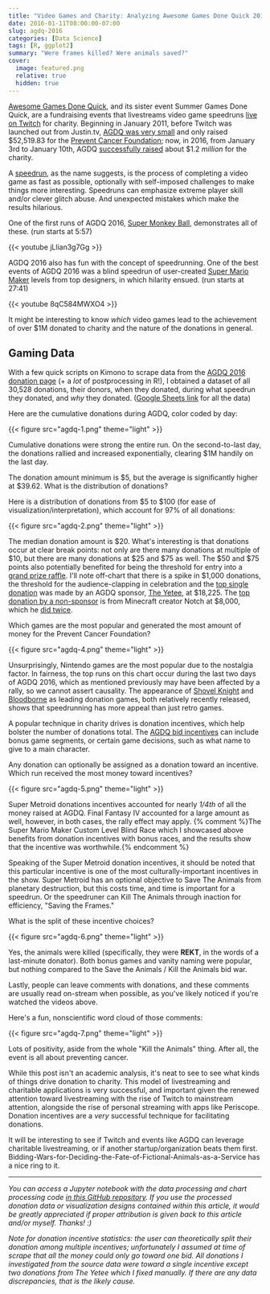```yaml
---
title: "Video Games and Charity: Analyzing Awesome Games Done Quick 2016 Donations"
date: 2016-01-11T08:00:00-07:00
slug: agdq-2016
categories: [Data Science]
tags: [R, ggplot2]
summary: "Were frames killed? Were animals saved?"
cover:
  image: featured.png
  relative: true
  hidden: true
---
```


[Awesome Games Done Quick](https://gamesdonequick.com), and its sister event Summer Games Done Quick, are a fundraising events that livestreams video game speedruns [live on Twitch](http://www.twitch.tv/gamesdonequick/profile) for charity. Beginning in January 2011, before Twitch was launched out from Justin.tv, [AGDQ was very small](https://en.wikipedia.org/wiki/Awesome_Games_Done_Quick_and_Summer_Games_Done_Quick#List_of_marathons) and only raised $52,519.83 for the [Prevent Cancer Foundation](http://preventcancer.org); now, in 2016, from January 3rd to January 10th, AGDQ [successfully raised](https://gamesdonequick.com/tracker/index/agdq2016) about $1.2 _million_ for the charity.

A [speedrun](https://en.wikipedia.org/wiki/Speedrun), as the name suggests, is the process of completing a video game as fast as possible, optionally with self-imposed challenges to make things more interesting. Speedruns can emphasize extreme player skill and/or clever glitch abuse. And unexpected mistakes which make the results hilarious.

One of the first runs of AGDQ 2016, [Super Monkey Ball](https://www.youtube.com/watch?v=jLlian3g7Gg), demonstrates all of these. (run starts at 5:57)

{{< youtube jLlian3g7Gg >}}

AGDQ 2016 also has fun with the concept of speedrunning. One of the best events of AGDQ 2016 was a blind speedrun of user-created [Super Mario Maker](https://www.youtube.com/watch?v=8qC584MWXO4) levels from top designers, in which hilarity ensued. (run starts at 27:41)

{{< youtube 8qC584MWXO4 >}}

It might be interesting to know _which_ video games lead to the achievement of over $1M donated to charity and the nature of the donations in general.

## Gaming Data

With a few quick scripts on Kimono to scrape data from the [AGDQ 2016 donation page](https://gamesdonequick.com/tracker/donations/agdq2016) (+ a _lot_ of postprocessing in R!), I obtained a dataset of all 30,528 donations, their donors, when they donated, during what speedrun they donated, and _why_ they donated. ([Google Sheets link](https://docs.google.com/spreadsheets/d/1yyfkS0jvRK1cWrQesYiBn1TMGC93lo1MqahcU3XeGIU/edit?usp=sharing) for all the data)

Here are the cumulative donations during AGDQ, color coded by day:

{{< figure src="agdq-1.png" theme="light" >}}

Cumulative donations were strong the entire run. On the second-to-last day, the donations rallied and increased exponentially, clearing $1M handily on the last day.

The donation amount minimum is $5, but the average is significantly higher at $39.62. What is the distribution of donations?

Here is a distribution of donations from $5 to $100 (for ease of visualization/interpretation), which account for 97% of all donations:

{{< figure src="agdq-2.png" theme="light" >}}

The median donation amount is $20. What's interesting is that donations occur at clear break points: not only are there many donations at multiple of $10, but there are many donations at $25 and $75 as well. The $50 and $75 points also potentially benefited for being the threshold for entry into a [grand prize raffle](https://gamesdonequick.com/tracker/prizes/agdq2016). I'll note off-chart that there is a spike in $1,000 donations, the threshold for the audience-clapping in celebration and the [top single donation](https://gamesdonequick.com/tracker/donation/212588) was made by an AGDQ sponsor, [The Yetee](https://www.theyetee.com/), at $18,225. The [top donation by a non-sponsor](https://gamesdonequick.com/tracker/donation/209613) is from Minecraft creator Notch at $8,000, which he [did twice](https://gamesdonequick.com/tracker/donation/234071).

Which games are the most popular and generated the most amount of money for the Prevent Cancer Foundation?

{{< figure src="agdq-4.png" theme="light" >}}

Unsurprisingly, Nintendo games are the most popular due to the nostalgia factor. In fairness, the top runs on this chart occur during the last two days of AGDQ 2016, which as mentioned previously may have been affected by a rally, so we cannot assert causality. The appearance of [Shovel Knight](http://yachtclubgames.com/shovel-knight/) and [Bloodborne](https://en.wikipedia.org/wiki/Bloodborne) as leading donation games, both relatively recently released, shows that speedrunning has more appeal than just retro games.

A popular technique in charity drives is donation incentives, which help bolster the number of donations total. The [AGDQ bid incentives](https://gamesdonequick.com/tracker/bids/agdq2016) can include bonus game segments, or certain game decisions, such as what name to give to a main character.

Any donation can optionally be assigned as a donation toward an incentive. Which run received the most money toward incentives?

{{< figure src="agdq-5.png" theme="light" >}}

Super Metroid donations incentives accounted for nearly _1/4th_ of all the money raised at AGDQ. Final Fantasy IV accounted for a large amount as well, however, in both cases, the rally effect may apply. {% comment %}The Super Mario Maker Custom Level Blind Race which I showcased above benefits from donation incentives with bonus races, and the results show that the incentive was worthwhile.{% endcomment %}

Speaking of the Super Metroid donation incentives, it should be noted that this particular incentive is one of the most culturally-important incentives in the show. Super Metroid has an optional objective to Save The Animals from planetary destruction, but this costs time, and time is important for a speedrun. Or the speedruner can Kill The Animals through inaction for efficiency, "Saving the Frames."

What is the split of these incentive choices?

{{< figure src="agdq-6.png" theme="light" >}}

Yes, the animals were killed (specifically, they were **REKT**, in the words of a last-minute donator). Both bonus games and vanity naming were popular, but nothing compared to the Save the Animals / Kill the Animals bid war.

Lastly, people can leave comments with donations, and these comments are usually read on-stream when possible, as you've likely noticed if you're watched the videos above.

Here's a fun, nonscientific word cloud of those comments:

{{< figure src="agdq-7.png" theme="light" >}}

Lots of positivity, aside from the whole "Kill the Animals" thing. After all, the event is all about preventing cancer.

While this post isn't an academic analysis, it's neat to see to see what kinds of things drive donation to charity. This model of livestreaming and charitable applications is very successful, and important given the renewed attention toward livestreaming with the rise of Twitch to mainstream attention, alongside the rise of personal streaming with apps like Periscope. Donation incentives are a _very_ successful technique for facilitating donations.

It will be interesting to see if Twitch and events like AGDQ can leverage charitable livestreaming, or if another startup/organization beats them first. Bidding-Wars-for-Deciding-the-Fate-of-Fictional-Animals-as-a-Service has a nice ring to it.

---

_You can access a Jupyter notebook with the data processing and chart processing code [in this GitHub repository](https://github.com/minimaxir/agdq-2016). If you use the processed donation data or visualization designs contained within this article, it would be greatly appreciated if proper attribution is given back to this article and/or myself. Thanks! :)_

_Note for donation incentive statistics: the user can theoretically split their donation among multiple incentives; unfortunately I assumed at time of scrape that all the money could only go toward one bid. All donations I investigated from the source data were toward a single incentive except two donations from The Yetee which I fixed manually. If there are any data discrepancies, that is the likely cause._
